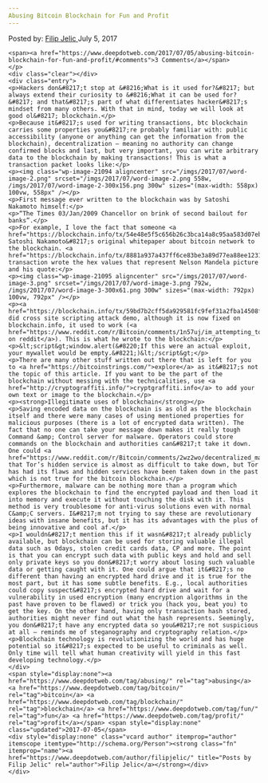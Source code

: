 ```yaml
---
Abusing Bitcoin Blockchain for Fun and Profit
---
```

<article class="post-listing post-21089 post type-post status-publish format-standard has-post-thumbnail hentry  tag-abusing tag-bitcoin tag-blockchain tag-fun tag-profit">
    <div class="post-inner">
        <span>Posted by: <a href="https://www.deepdotweb.com/author/filipjelic/" title="">Filip Jelic </a></span>
    <span>July 5, 2017</span>
    
    <span><a href="https://www.deepdotweb.com/2017/07/05/abusing-bitcoin-blockchain-for-fun-and-profit/#comments">3 Comments</a></span>
    </p>
    <div class="clear"></div>
    <div class="entry">
    <p>Hackers don&#8217;t stop at &#8216;What is it used for?&#8217; but always extend their curiosity to &#8216;What it can be used for?&#8217; and that&#8217;s part of what differentiates hacker&#8217;s mindset from many others. With that in mind, today we will look at good ol&#8217; blockchain.</p>
    <p>Because it&#8217;s used for writing transactions, btc blockchain carries some properties you&#8217;re probably familiar with: public accessibility (anyone or anything can get the information from the blockchain), decentralization – meaning no authority can change confirmed blocks and last, but very important, you can write arbitrary data to the blockchain by making transactions! This is what a transaction packet looks like:</p>
    <p><img class="wp-image-21094 aligncenter" src="/imgs/2017/07/word-image-2.png" srcset="/imgs/2017/07/word-image-2.png 558w, /imgs/2017/07/word-image-2-300x156.png 300w" sizes="(max-width: 558px) 100vw, 558px" /></p>
    <p>First message ever written to the blockchain was by Satoshi Nakamoto himself:</p>
    <p>“The Times 03/Jan/2009 Chancellor on brink of second bailout for banks”.</p>
    <p>For example, I love the fact that someone <a href="https://blockchain.info/tx/54e48e5f5c656b26c3bca14a8c95aa583d07ebe84dde3b7dd4a78f4e4186e713">wrote</a> Satoshi Nakamoto&#8217;s original whitepaper about bitcoin network to the blockchain. <a href="https://blockchain.info/tx/8881a937a437ff6ce83be3a89d77ea88ee12315f37f7ef0dd3742c30eef92dba">This</a> transaction wrote the hex values that represent Nelson Mandela picture and his quote:</p>
    <p><img class="wp-image-21095 aligncenter" src="/imgs/2017/07/word-image-3.png" srcset="/imgs/2017/07/word-image-3.png 792w, /imgs/2017/07/word-image-3-300x61.png 300w" sizes="(max-width: 792px) 100vw, 792px" /></p>
    <p><a href="https://blockchain.info/tx/59bd7b2cff5da929581fc9fef31a2fba14508f1477e366befb1eb42a8810a000">Someone</a> did cross site scripting attack demo, although it is now fixed on blockchain.info, it used to work (<a href="https://www.reddit.com/r/Bitcoin/comments/1n57uj/im_attempting_to_reach_a_security_contact_at/">maker on reddit</a>). This is what he wrote to the blockchain:</p>
    <p>&lt;script&gt;window.alert(&#8220;If this were an actual exploit, your mywallet would be empty.&#8221;)&lt;/script&gt;</p>
    <p>There are many other stuff written out there that is left for you to <a href="https://bitcoinstrings.com/">explore</a> as it&#8217;s not the topic of this article. If you want to be the part of the blockchain without messing with the technicalities, use <a href="http://cryptograffiti.info/">cryptgraffiti.info</a> to add your own text or image to the blockchain.</p>
    <p><strong>Illegitimate uses of blockchain</strong></p>
    <p>Saving encoded data on the blockchain is as old as the blockchain itself and there were many cases of using mentioned properties for malicious purposes (there is a lot of encrypted data written). The fact that no one can take your message down makes it really tough Command &amp; Control server for malware. Operators could store commands on the blockchain and authorities can&#8217;t take it down. One could <a href="https://www.reddit.com/r/Bitcoin/comments/2wz2wo/decentralized_malware_on_the_blockchain/">argue</a> that Tor’s hidden service is almost as difficult to take down, but Tor has had its flaws and hidden services have been taken down in the past which is not true for the bitcoin blockchain.</p>
    <p>Furthermore, malware can be nothing more than a program which explores the blockchain to find the encrypted payload and then load it into memory and execute it without touching the disk with it. This method is very troublesome for anti-virus solutions even with normal C&amp;C servers. I&#8217;m not trying to say these are revolutionary ideas with insane benefits, but it has its advantages with the plus of being innovative and cool af.</p>
    <p>I wouldn&#8217;t mention this if it wasn&#8217;t already publicly available, but blockchain can be used for storing valuable illegal data such as 0days, stolen credit cards data, CP and more. The point is that you can encrypt such data with public keys and hold and sell only private keys so you don&#8217;t worry about losing such valuable data or getting caught with it. One could argue that it&#8217;s no different than having an encrypted hard drive and it is true for the most part, but it has some subtle benefits. E.g., local authorities could copy suspect&#8217;s encrypted hard drive and wait for a vulnerability in used encryption (many encryption algorithms in the past have proven to be flawed) or trick you (hack you, beat you) to get the key. On the other hand, having only transaction hash stored, authorities might never find out what the hash represents. Seemingly, you don&#8217;t have any encrypted data so you&#8217;re not suspicious at all – reminds me of steganography and cryptography relation.</p>
    <p>Blockchain technology is revolutionizing the world and has huge potential so it&#8217;s expected to be useful to criminals as well. Only time will tell what human creativity will yield in this fast developing technology.</p>
    </div>
    <span style="display:none"><a href="https://www.deepdotweb.com/tag/abusing/" rel="tag">abusing</a> <a href="https://www.deepdotweb.com/tag/bitcoin/" rel="tag">bitcoin</a> <a href="https://www.deepdotweb.com/tag/blockchain/" rel="tag">blockchain</a> <a href="https://www.deepdotweb.com/tag/fun/" rel="tag">fun</a> <a href="https://www.deepdotweb.com/tag/profit/" rel="tag">profit</a></span> <span style="display:none" class="updated">2017-07-05</span>
    <div style="display:none" class="vcard author" itemprop="author" itemscope itemtype="http://schema.org/Person"><strong class="fn" itemprop="name"><a href="https://www.deepdotweb.com/author/filipjelic/" title="Posts by Filip Jelic" rel="author">Filip Jelic</a></strong></div>
    </div>
</article>

